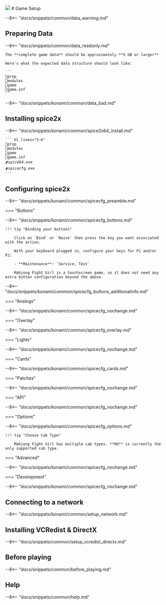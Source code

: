 <img class="header-logo" src="/img/konami/mfg/logo.webp">
# Game Setup

--8<-- "docs/snippets/common/data_warning.md"

## Preparing Data

--8<-- "docs/snippets/common/data_readonly.md"

    The **complete game data** should be approximately **5 GB or larger**

    Here's what the expected data structure should look like: 

    ```
    📂prop
    📂modules
    📂game
    📄game.inf
    ```

--8<-- "docs/snippets/konami/common/data_bad.md"

## Installing spice2x

--8<-- "docs/snippets/konami/common/spice2x64_install.md"
    
    ``` hl_lines="5-6"
    📂prop
    📂modules
    📂game
    📄game.inf
    🌶️spice64.exe
    🌶️spicecfg.exe
    ```

## Configuring spice2x

--8<-- "docs/snippets/konami/common/spicecfg_preamble.md"

=== "Buttons"

--8<-- "docs/snippets/konami/common/spicecfg_buttons.md"

    !!! tip "Binding your buttons" 

        Click on `Bind` or `Naive` then press the key you want associated with the action.

        With your keyboard plugged in, configure your keys for P1 and/or P2:  

        - **Maintenance**: `Service, Test`

        Mahjong Fight Girl is a touchscreen game, so it does not need any extra button configuration beyond the above.

--8<-- "docs/snippets/konami/common/spicecfg_buttons_additionalinfo.md"
  
=== "Analogs"

--8<-- "docs/snippets/konami/common/spicecfg_nochange.md"

=== "Overlay"

--8<-- "docs/snippets/konami/common/spicecfg_overlay.md"

=== "Lights"

--8<-- "docs/snippets/konami/common/spicecfg_nochange.md"

=== "Cards"

--8<-- "docs/snippets/konami/common/spicecfg_cards.md"

=== "Patches"

--8<-- "docs/snippets/konami/common/spicecfg_nochange.md"

=== "API"

--8<-- "docs/snippets/konami/common/spicecfg_nochange.md"

=== "Options"

--8<-- "docs/snippets/konami/common/spicecfg_options.md"

    !!! tip "Choose Cab Type"
        
        Mahjong Fight Girl has multiple cab types. **HG** is currently the only supported cab type.

=== "Advanced"

--8<-- "docs/snippets/konami/common/spicecfg_nochange.md"

=== "Development"

--8<-- "docs/snippets/konami/common/spicecfg_nochange.md"

## Connecting to a network

--8<-- "docs/snippets/konami/common/setup_network.md"

## Installing VCRedist & DirectX

--8<-- "docs/snippets/common/setup_vcredist_directx.md"

## Before playing

--8<-- "docs/snippets/common/before_playing.md"

## Help

--8<-- "docs/snippets/common/help.md"
